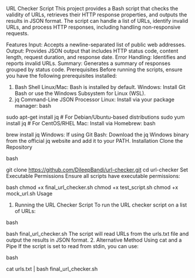URL Checker Script
This project provides a Bash script that checks the validity of URLs, retrieves their HTTP response properties, and outputs the results in JSON format. The script can handle a list of URLs, identify invalid URLs, and process HTTP responses, including handling non-responsive requests.

Features
Input: Accepts a newline-separated list of public web addresses.
Output: Provides JSON output that includes HTTP status code, content length, request duration, and response date.
Error Handling: Identifies and reports invalid URLs.
Summary: Generates a summary of responses grouped by status code.
Prerequisites
Before running the scripts, ensure you have the following prerequisites installed:

1. Bash Shell
Linux/Mac: Bash is installed by default.
Windows: Install Git Bash or use the Windows Subsystem for Linux (WSL).
2. jq Command-Line JSON Processor
Linux: Install via your package manager:
bash

sudo apt-get install jq   # For Debian/Ubuntu-based distributions
sudo yum install jq       # For CentOS/RHEL
Mac: Install via Homebrew:
bash

brew install jq
Windows:
If using Git Bash: Download the jq Windows binary from the official jq website and add it to your PATH.
Installation
Clone the Repository

bash

git clone https://github.com/DileepBandi/url-checker.git
cd url-checker
Set Executable Permissions
Ensure all scripts have executable permissions:

bash
chmod +x final_url_checker.sh
chmod +x test_script.sh
chmod +x mock_url.sh
Usage
1. Running the URL Checker Script
To run the URL checker script on a list of URLs:

bash

bash final_url_checker.sh
The script will read URLs from the urls.txt file and output the results in JSON format.
2. Alternative Method Using cat and a Pipe
If the script is set to read from stdin, you can use:

bash

cat urls.txt | bash final_url_checker.sh
